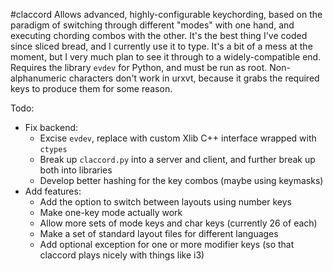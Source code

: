 #claccord
Allows advanced, highly-configurable keychording, based on the paradigm
of switching through different "modes" with one hand, and executing
chording combos with the other. It's the best thing I've coded since
sliced bread, and I currently use it to type. It's a bit of a mess at
the moment, but I very much plan to see it through to a
widely-compatible end. Requires the library `evdev` for Python, and must
be run as root. Non-alphanumeric characters don't work in urxvt, because
it grabs the required keys to produce them for some reason.

Todo:

- Fix backend:
  - Excise `evdev`, replace with custom Xlib C++ interface wrapped with
    `ctypes`
  - Break up `claccord.py` into a server and client, and further break up
    both into libraries
  - Develop better hashing for the key combos (maybe using keymasks)
- Add features:
  - Add the option to switch between layouts using number keys
  - Make one-key mode actually work
  - Allow more sets of mode keys and char keys (currently 26 of each)
  - Make a set of standard layout files for different languages
  - Add optional exception for one or more modifier keys (so that
    claccord plays nicely with things like i3)
